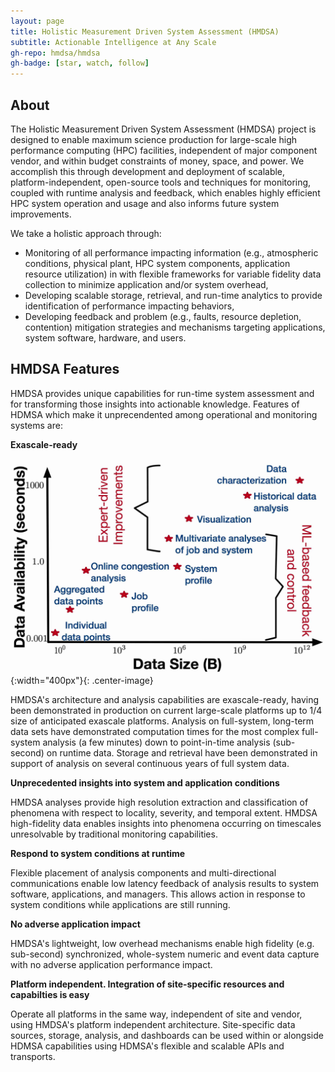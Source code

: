 ```yaml
---
layout: page
title: Holistic Measurement Driven System Assessment (HMDSA)
subtitle: Actionable Intelligence at Any Scale
gh-repo: hmdsa/hmdsa
gh-badge: [star, watch, follow]
---
```


## About ## 
The Holistic Measurement Driven System Assessment (HMDSA) project is designed to enable maximum science production for large-scale high performance computing (HPC) facilities, independent of major component vendor, and within budget constraints of money, space, and power. We accomplish this through development and deployment of scalable, platform-independent, open-source tools and techniques for monitoring, coupled with runtime analysis and feedback, which enables highly efficient HPC system operation and usage and also informs future system improvements. 

We take a holistic approach through: 
* Monitoring of all performance impacting information (e.g., atmospheric conditions, physical plant, HPC system components, application resource utilization) in with flexible frameworks for variable fidelity data collection to minimize application and/or system overhead, 
* Developing scalable storage, retrieval, and run-time analytics to provide identification of performance impacting behaviors, 
* Developing feedback and problem (e.g., faults, resource depletion, contention) mitigation strategies and mechanisms targeting applications, system software, hardware, and users.

<!--
## Sample HMDSA Analysis Insights ##
![Image of disecting between system and application issues ](pages/resources/figs/q1-2.jpg){:width="720px"}{: .center-image}
![Image of determining architectural requirements through data-analysis](pages/resources/figs/q3.jpg){:width="720px"}{: .center-image}
![Image of quality of service improvement](pages/resources/figs/q4.jpg){:width="720px"}{: .center-image}
-->

## HMDSA Features ##

HMDSA provides unique capabilities for run-time system assessment and for transforming those insights into actionable knowledge. Features of HDMSA which make it unprecendented among operational and monitoring systems are:

**Exascale-ready**

![Image of scale vs latency](pages/resources/figs/scale-latency.jpg){:width="400px"}{: .center-image}

HMDSA's architecture and analysis capabilities are exascale-ready, having been demonstrated in production on current large-scale platforms up to 1/4 size of anticipated exascale platforms. Analysis on full-system, long-term data sets have demonstrated computation times for the most complex full-system analysis (a few minutes) down to point-in-time analysis (sub-second) on runtime data. Storage and retrieval have been demonstrated in support of analysis on several continuous years of full system data.

**Unprecedented insights into system and application conditions**

HMDSA analyses provide high resolution extraction and classification of phenomena with respect to locality, severity, and temporal extent. HMDSA high-fidelity data enables insights into phenomena occurring on timescales unresolvable by traditional monitoring capabilities.

**Respond to system conditions at runtime**

Flexible placement of analysis components and multi-directional communications enable low latency feedback of analysis results to system software, applications, and managers. This allows action in response to system conditions while applications are still running.

**No adverse application impact**

HMDSA's lightweight, low overhead mechanisms enable high fidelity (e.g. sub-second) synchronized, whole-system numeric and event data capture with no adverse application performance impact.

**Platform independent. Integration of site-specific resources and capabilties is easy**

Operate all platforms in the same way, independent of site and vendor, using HMDSA's platform independent architecture. Site-specific data sources, storage, analysis, and dashboards can be used within or alongside HDMSA capabilities using HDMSA's flexible and scalable APIs and transports.

